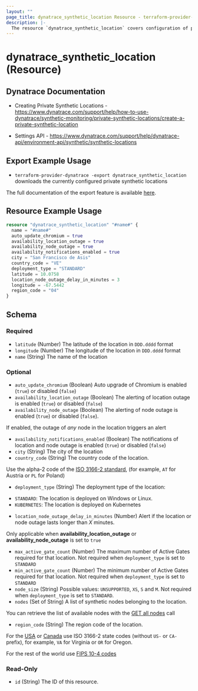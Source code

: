 ```yaml
---
layout: ""
page_title: dynatrace_synthetic_location Resource - terraform-provider-dynatrace"
description: |-
  The resource `dynatrace_synthetic_location` covers configuration of private synthetic locations
---
```


# dynatrace_synthetic_location (Resource)

## Dynatrace Documentation

- Creating Private Synthetic Locations - https://www.dynatrace.com/support/help/how-to-use-dynatrace/synthetic-monitoring/private-synthetic-locations/create-a-private-synthetic-location

- Settings API - https://www.dynatrace.com/support/help/dynatrace-api/environment-api/synthetic/synthetic-locations

## Export Example Usage

- `terraform-provider-dynatrace -export dynatrace_synthetic_location` downloads the currently configured private synthetic locations

The full documentation of the export feature is available [here](https://registry.terraform.io/providers/dynatrace-oss/dynatrace/latest/docs/guides/export-v2).

## Resource Example Usage

```terraform
resource "dynatrace_synthetic_location" "#name#" {
  name = "#name#" 
  auto_update_chromium = true 
  availability_location_outage = true 
  availability_node_outage = true 
  availability_notifications_enabled = true 
  city = "San Francisco de Asis" 
  country_code = "VE" 
  deployment_type = "STANDARD" 
  latitude = 10.0758 
  location_node_outage_delay_in_minutes = 3 
  longitude = -67.5442 
  region_code = "04" 
}
```

<!-- schema generated by tfplugindocs -->
## Schema

### Required

- `latitude` (Number) The latitude of the location in `DDD.dddd` format
- `longitude` (Number) The longitude of the location in `DDD.dddd` format
- `name` (String) The name of the location

### Optional

- `auto_update_chromium` (Boolean) Auto upgrade of Chromium is enabled (`true`) or disabled (`false`)
- `availability_location_outage` (Boolean) The alerting of location outage is enabled (`true`) or disabled (`false`)
- `availability_node_outage` (Boolean) The alerting of node outage is enabled (`true`) or disabled (`false`). 

 If enabled, the outage of *any* node in the location triggers an alert
- `availability_notifications_enabled` (Boolean) The notifications of location and node outage is enabled (`true`) or disabled (`false`)
- `city` (String) The city of the location
- `country_code` (String) The country code of the location. 

 Use the alpha-2 code of the [ISO 3166-2 standard](https://dt-url.net/iso3166-2), (for example, `AT` for Austria or `PL` for Poland)
- `deployment_type` (String) The deployment type of the location: 

* `STANDARD`: The location is deployed on Windows or Linux.
* `KUBERNETES`: The location is deployed on Kubernetes
- `location_node_outage_delay_in_minutes` (Number) Alert if the location or node outage lasts longer than *X* minutes. 

 Only applicable when **availability_location_outage** or **availability_node_outage** is set to `true`
- `max_active_gate_count` (Number) The maximum number of Active Gates required for that location. Not required when `deployment_type` is set to `STANDARD`
- `min_active_gate_count` (Number) The minimum number of Active Gates required for that location. Not required when `deployment_type` is set to `STANDARD`
- `node_size` (String) Possible values: `UNSUPPORTED`, `XS`, `S` and `M`. Not required when `deployment_type` is set to `STANDARD`.
- `nodes` (Set of String) A list of synthetic nodes belonging to the location. 

 You can retrieve the list of available nodes with the [GET all nodes](https://dt-url.net/miy3rpl) call
- `region_code` (String) The region code of the location. 

 For the [USA](https://dt-url.net/iso3166us) or [Canada](https://dt-url.net/iso3166ca) use ISO 3166-2 state codes (without `US-` or `CA-` prefix), for example, `VA` for Virginia or `OR` for Oregon. 

 For the rest of the world use [FIPS 10-4 codes](https://dt-url.net/fipscodes)

### Read-Only

- `id` (String) The ID of this resource.
 